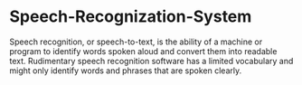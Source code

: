 # Speech-Recognization-System
Speech recognition, or speech-to-text, is the ability of a machine or program to identify words spoken aloud and convert them into readable text. Rudimentary speech recognition software has a limited vocabulary and might only identify words and phrases that are spoken clearly.
